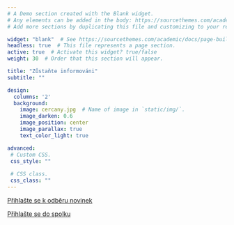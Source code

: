 ```yaml
---
# A Demo section created with the Blank widget.
# Any elements can be added in the body: https://sourcethemes.com/academic/docs/writing-markdown-latex/
# Add more sections by duplicating this file and customizing to your requirements.

widget: "blank"  # See https://sourcethemes.com/academic/docs/page-builder/
headless: true  # This file represents a page section.
active: true  # Activate this widget? true/false
weight: 30  # Order that this section will appear.

title: "Zůstaňte informováni"
subtitle: ""

design:
  columns: '2'
  background:
    image: cercany.jpg  # Name of image in `static/img/`.
    image_darken: 0.6
    image_position: center
    image_parallax: true
    text_color_light: true

advanced:
 # Custom CSS. 
 css_style: ""
 
 # CSS class.
 css_class: ""
---
```


[Přihlašte se k odběru novinek](https://docs.google.com/forms/d/e/1FAIpQLSe7hRoejTstbG6nJZR3VAzkWoykDZ6zeayH7BFKf5xda5PrTg/viewform?usp=sf_link)

[Přihlašte se do spolku](https://forms.gle/PaEdvTVJpjTwCwMC8)
